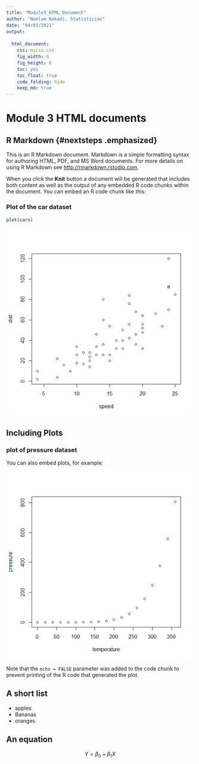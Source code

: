 ```yaml
---
title: "Module3_HTML_Document"
author: "Neelam Nakadi, Statistician"
date: "04/03/2021"
output:

  html_document:
    css: mycss.css
    fig_width: 6
    fig_height: 6
    toc: yes
    toc_float: true
    code_folding: hide
    keep_md: true
---
```




# Module 3 HTML documents

## R Markdown {#nextsteps .emphasized}

This is an R Markdown document. Markdown is a simple formatting syntax for authoring HTML, PDF, and MS Word documents. For more details on using R Markdown see <http://rmarkdown.rstudio.com>.

When you click the **Knit** button a document will be generated that includes both content as well as the output of any embedded R code chunks within the document. You can embed an R code chunk like this:

### Plot of the car dataset

```r
plot(cars)
```

![](index_files/figure-html/cars-1.png)<!-- -->

## Including Plots

### plot of pressure dataset

You can also embed plots, for example:

![](index_files/figure-html/pressure-1.png)<!-- -->

Note that the `echo = FALSE` parameter was added to the code chunk to prevent printing of the R code that generated the plot.

## A short list

* apples
* Bananas
* oranges

## An equation

$$ Y = \beta_0 + \beta_1X $$
